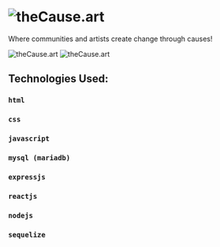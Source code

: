 # ![theCause.art](https://i.imgur.com/o2hr8x0.png)

Where communities and artists create change through causes!

![theCause.art](https://i.imgur.com/J5MH56Rm.png)
![theCause.art](https://i.imgur.com/nFmhFjGm.png)

## Technologies Used:
### `html`
### `css`
### `javascript`
### `mysql (mariadb)`
### `expressjs`
### `reactjs`
### `nodejs`
### `sequelize`


